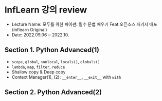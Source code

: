 # InfLearn 강의 review
* Lecture Name: 모두를 위한 파이썬: 필수 문법 배우기 Feat.오픈소스 패키지 배포(Inflearn Original)
* Date: 2022.09.06 ~ 2022.10.

## Section 1. Python Advanced(1)
* `scope`, `global`, `nonlocal`, `locals()`, `globals()`
* `lambda`, `map`, `filter`, `reduce`
* Shallow copy & Deep copy
* Context Manager(1), (2): `__enter__`, `__exit__` with `with`

## Section 2. Python Advanced(2)
